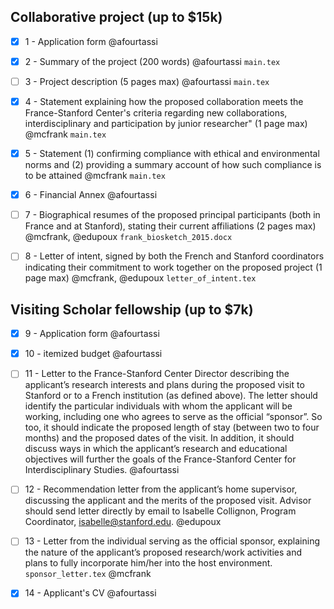 Collaborative project (up to $15k)
----------------------------------

- [x] 1 - Application form @afourtassi

- [x] 2 - Summary of the project (200 words) @afourtassi `main.tex`

- [ ] 3 - Project description (5 pages max) @afourtassi `main.tex`

- [x] 4 - Statement explaining how the proposed collaboration meets the France-Stanford Center's criteria regarding new collaborations, interdisciplinary and participation by junior researcher"  (1 page max) @mcfrank `main.tex`

- [x] 5 - Statement (1) confirming compliance with ethical and environmental norms and (2) providing a summary account of how such compliance is to be attained @mcfrank `main.tex`

- [x] 6 - Financial Annex @afourtassi

- [ ] 7 - Biographical resumes of the proposed principal participants (both in France and at Stanford), stating their current affiliations (2 pages max) @mcfrank, @edupoux `frank_biosketch_2015.docx`

- [ ] 8 - Letter of intent, signed by both the French and Stanford coordinators indicating their commitment to work together on the proposed project (1 page max) @mcfrank, @edupoux `letter_of_intent.tex`

Visiting Scholar fellowship (up to $7k) 
----------------------------------------

- [x] 9 - Application form @afourtassi

- [x] 10 - itemized budget @afourtassi

- [ ] 11 -  Letter to the France-Stanford Center Director describing the applicant’s research interests and plans during the proposed visit to Stanford or to a French institution (as defined above). The letter should identify the particular individuals with whom the applicant will be working, including one who agrees to serve as the official “sponsor”. So too, it should indicate the proposed length of stay (between two to four months) and the proposed dates of the visit. In addition, it should discuss ways in which the applicant’s research and educational objectives will further the goals of the France-Stanford Center for Interdisciplinary Studies. @afourtassi

- [ ] 12 - Recommendation letter from the applicant’s home supervisor, discussing the applicant and the merits of the proposed visit. Advisor should send letter directly by email to Isabelle Collignon, Program Coordinator, isabelle@stanford.edu. @edupoux 

- [ ] 13 - Letter from the individual serving as the official sponsor, explaining the nature of the applicant’s proposed research/work activities and plans to fully incorporate him/her into the host environment. `sponsor_letter.tex` @mcfrank

- [x] 14 - Applicant's CV @afourtassi
